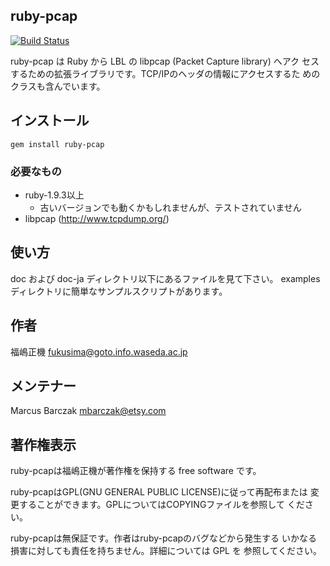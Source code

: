## ruby-pcap

[![Build Status](https://travis-ci.org/codeout/ruby-pcap.svg?branch=ruby-pcap-gem)](https://travis-ci.org/codeout/ruby-pcap)

ruby-pcap は Ruby から LBL の libpcap (Packet Capture library) へアク
セスするための拡張ライブラリです。TCP/IPのヘッダの情報にアクセスするた
めのクラスも含んでいます。

## インストール

```
gem install ruby-pcap
```

### 必要なもの

* ruby-1.9.3以上
  * 古いバージョンでも動くかもしれませんが、テストされていません
* libpcap (http://www.tcpdump.org/)

## 使い方

doc および doc-ja ディレクトリ以下にあるファイルを見て下さい。
examples ディレクトリに簡単なサンプルスクリプトがあります。

## 作者

福嶋正機 <fukusima@goto.info.waseda.ac.jp>

## メンテナー

Marcus Barczak <mbarczak@etsy.com>

## 著作権表示

ruby-pcapは福嶋正機が著作権を保持する free software です。

ruby-pcapはGPL(GNU GENERAL PUBLIC LICENSE)に従って再配布または
変更することができます。GPLについてはCOPYINGファイルを参照して
ください。

ruby-pcapは無保証です。作者はruby-pcapのバグなどから発生する
いかなる損害に対しても責任を持ちません。詳細については GPL を
参照してください。
